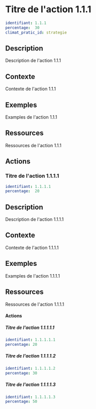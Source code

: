 # Titre de l'action 1.1.1
```yaml
identifiant: 1.1.1
percentage:  30
climat_pratic_id: strategie
```
## Description
Description de l'action 1.1.1

## Contexte
Contexte de l'action 1.1.1

## Exemples
Examples de l'action 1.1.1 

## Ressources
Ressources de l'action 1.1.1 

## Actions
### Titre de l'action 1.1.1.1
```yaml
identifiant: 1.1.1.1
percentage:  20
```
## Description
Description de l'action 1.1.1.1

## Contexte
Contexte de l'action 1.1.1.1

## Exemples
Examples de l'action 1.1.1.1

## Ressources
Ressources de l'action 1.1.1.1

#### Actions
##### Titre de l'action 1.1.1.1.1
```yaml
identifiant: 1.1.1.1.1
percentage: 20
```

##### Titre de l'action 1.1.1.1.2
```yaml
identifiant: 1.1.1.1.2
percentage: 30
```

##### Titre de l'action 1.1.1.1.3
```yaml
identifiant: 1.1.1.1.3
percentage: 50
```

